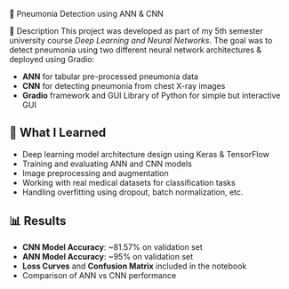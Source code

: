  📌 Pneumonia Detection using ANN & CNN

📖 Description
This project was developed as part of my 5th semester university course *Deep Learning and Neural Networks*. The goal was to detect pneumonia using two different neural network architectures & deployed using Gradio:
- **ANN** for tabular pre-processed pneumonia data
- **CNN** for detecting pneumonia from chest X-ray images
- **Gradio** framework and GUI Library of Python for simple but interactive GUI

## 🧠 What I Learned
- Deep learning model architecture design using Keras & TensorFlow
- Training and evaluating ANN and CNN models
- Image preprocessing and augmentation
- Working with real medical datasets for classification tasks
- Handling overfitting using dropout, batch normalization, etc.

## 📊 Results
- **CNN Model Accuracy**: ~81.57% on validation set
- **ANN Model Accuracy**: ~95% on validation set
- **Loss Curves** and **Confusion Matrix** included in the notebook
- Comparison of ANN vs CNN performance
  
